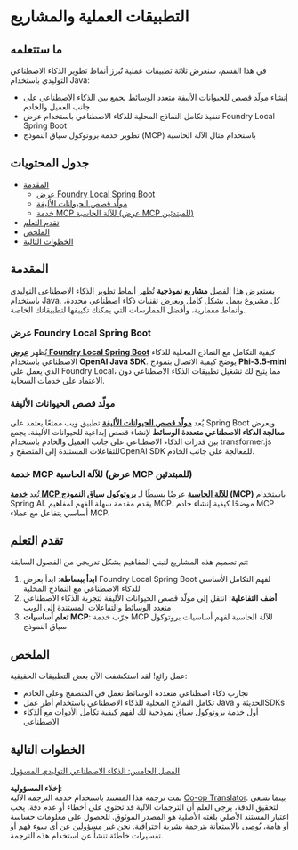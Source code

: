 <!--
CO_OP_TRANSLATOR_METADATA:
{
  "original_hash": "14c0a61ecc1cd2012a9c129236dfdf71",
  "translation_date": "2025-07-29T08:08:01+00:00",
  "source_file": "04-PracticalSamples/README.md",
  "language_code": "ar"
}
-->
# التطبيقات العملية والمشاريع

## ما ستتعلمه
في هذا القسم، سنعرض ثلاثة تطبيقات عملية تُبرز أنماط تطوير الذكاء الاصطناعي التوليدي باستخدام Java:
- إنشاء مولّد قصص للحيوانات الأليفة متعدد الوسائط يجمع بين الذكاء الاصطناعي على جانب العميل والخادم
- تنفيذ تكامل النماذج المحلية للذكاء الاصطناعي باستخدام عرض Foundry Local Spring Boot
- تطوير خدمة بروتوكول سياق النموذج (MCP) باستخدام مثال الآلة الحاسبة

## جدول المحتويات

- [المقدمة](../../../04-PracticalSamples)
  - [عرض Foundry Local Spring Boot](../../../04-PracticalSamples)
  - [مولّد قصص الحيوانات الأليفة](../../../04-PracticalSamples)
  - [خدمة MCP للآلة الحاسبة (عرض MCP للمبتدئين)](../../../04-PracticalSamples)
- [تقدم التعلم](../../../04-PracticalSamples)
- [الملخص](../../../04-PracticalSamples)
- [الخطوات التالية](../../../04-PracticalSamples)

## المقدمة

يستعرض هذا الفصل **مشاريع نموذجية** تُظهر أنماط تطوير الذكاء الاصطناعي التوليدي باستخدام Java. كل مشروع يعمل بشكل كامل ويعرض تقنيات ذكاء اصطناعي محددة، وأنماط معمارية، وأفضل الممارسات التي يمكنك تكييفها لتطبيقاتك الخاصة.

### عرض Foundry Local Spring Boot

يُظهر **[عرض Foundry Local Spring Boot](foundrylocal/README.md)** كيفية التكامل مع النماذج المحلية للذكاء الاصطناعي باستخدام **OpenAI Java SDK**. يوضح كيفية الاتصال بنموذج **Phi-3.5-mini** الذي يعمل على Foundry Local، مما يتيح لك تشغيل تطبيقات الذكاء الاصطناعي دون الاعتماد على خدمات السحابة.

### مولّد قصص الحيوانات الأليفة

يُعد **[مولّد قصص الحيوانات الأليفة](petstory/README.md)** تطبيق ويب ممتعًا يعتمد على Spring Boot ويعرض **معالجة الذكاء الاصطناعي متعددة الوسائط** لإنشاء قصص إبداعية للحيوانات الأليفة. يجمع بين قدرات الذكاء الاصطناعي على جانب العميل والخادم باستخدام transformer.js للتفاعلات المستندة إلى المتصفح وOpenAI SDK للمعالجة على جانب الخادم.

### خدمة MCP للآلة الحاسبة (عرض MCP للمبتدئين)

تُعد **[خدمة MCP للآلة الحاسبة](calculator/README.md)** عرضًا بسيطًا لـ **بروتوكول سياق النموذج (MCP)** باستخدام Spring AI. يقدم مقدمة سهلة الفهم لمفاهيم MCP، موضحًا كيفية إنشاء خادم MCP أساسي يتفاعل مع عملاء MCP.

## تقدم التعلم

تم تصميم هذه المشاريع لتبني المفاهيم بشكل تدريجي من الفصول السابقة:

1. **ابدأ ببساطة**: ابدأ بعرض Foundry Local Spring Boot لفهم التكامل الأساسي للذكاء الاصطناعي مع النماذج المحلية
2. **أضف التفاعلية**: انتقل إلى مولّد قصص الحيوانات الأليفة لتجربة الذكاء الاصطناعي متعدد الوسائط والتفاعلات المستندة إلى الويب
3. **تعلم أساسيات MCP**: جرّب خدمة MCP للآلة الحاسبة لفهم أساسيات بروتوكول سياق النموذج

## الملخص

عمل رائع! لقد استكشفت الآن بعض التطبيقات الحقيقية:

- تجارب ذكاء اصطناعي متعددة الوسائط تعمل في المتصفح وعلى الخادم
- تكامل النماذج المحلية للذكاء الاصطناعي باستخدام أطر عمل Java الحديثة وSDKs
- أول خدمة بروتوكول سياق نموذجية لك لفهم كيفية تكامل الأدوات مع الذكاء الاصطناعي

## الخطوات التالية

[الفصل الخامس: الذكاء الاصطناعي التوليدي المسؤول](../05-ResponsibleGenAI/README.md)

**إخلاء المسؤولية**:  
تمت ترجمة هذا المستند باستخدام خدمة الترجمة الآلية [Co-op Translator](https://github.com/Azure/co-op-translator). بينما نسعى لتحقيق الدقة، يرجى العلم أن الترجمات الآلية قد تحتوي على أخطاء أو عدم دقة. يجب اعتبار المستند الأصلي بلغته الأصلية هو المصدر الموثوق. للحصول على معلومات حساسة أو هامة، يُوصى بالاستعانة بترجمة بشرية احترافية. نحن غير مسؤولين عن أي سوء فهم أو تفسيرات خاطئة تنشأ عن استخدام هذه الترجمة.